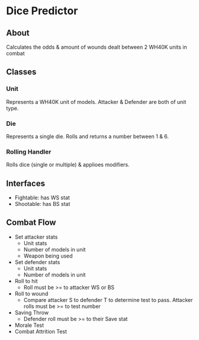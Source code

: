 # Dice Predictor

## About

Calculates the odds & amount of wounds dealt between 2 WH40K units in combat

## Classes

### Unit

Represents a WH40K unit of models. Attacker & Defender are both of unit type.

### Die

Represents a single die. Rolls and returns a number between 1 & 6.

### Rolling Handler

Rolls dice (single or multiple) & applioes modifiers.

## Interfaces

- Fightable: has WS stat
- Shootable: has BS stat

## Combat Flow

- Set attacker stats
  - Unit stats
  - Number of models in unit
  - Weapon being used
- Set defender stats
  - Unit stats
  - Number of models in unit
- Roll to hit
  - Roll must be >= to attacker WS or BS
- Roll to wound
  - Compare attacker S to defender T to determine test to pass. Attacker rolls must be >= to test number
- Saving Throw
  - Defender roll must be >= to their Save stat
- Morale Test
- Combat Attrition Test
